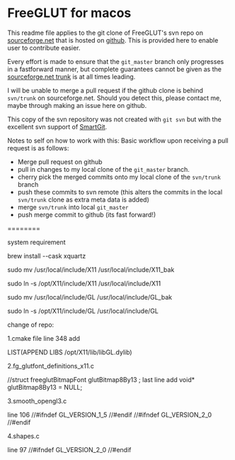 FreeGLUT for macos
========

This readme file applies to the git clone of FreeGLUT's svn repo on [sourceforge.net](http://freeglut.sourceforge.net/) that is hosted on [github](https://github.com/dcnieho/FreeGLUT). This is provided here to enable user to contribute easier.

Every effort is made to ensure that the ``git_master`` branch only progresses in a fastforward manner, but complete guarantees cannot be given as the [sourceforge.net trunk](https://sourceforge.net/p/freeglut/code/HEAD/tree/) is at all times leading.

I will be unable to merge a pull request if the github clone is behind ``svn/trunk`` on sourceforge.net. Should you detect this, please contact me, maybe through making an issue here on github.

This copy of the svn repository was not created with ``git svn`` but with the excellent svn support of [SmartGit](http://www.syntevo.com/).


Notes to self on how to work with this:
 Basic workflow upon receiving a pull request is as follows:
- Merge pull request on github
- pull in changes to my local clone of the ``git_master`` branch.
- cherry pick the merged commits onto my local clone of the ``svn/trunk`` branch
- push these commits to svn remote (this alters the commits in the local 
  ``svn/trunk`` clone as extra meta data is added)
- merge ``svn/trunk`` into local ``git_master``
- push merge commit to github (its fast forward!)

========

system requirement

brew install --cask xquartz

sudo mv /usr/local/include/X11 /usr/local/include/X11_bak

sudo ln -s /opt/X11/include/X11 /usr/local/include/X11
        

sudo mv /usr/local/include/GL /usr/local/include/GL_bak

sudo ln -s /opt/X11/include/GL /usr/local/include/GL

change of repo:

1.cmake file line 348 add

LIST(APPEND LIBS /opt/X11/lib/libGL.dylib)

2.fg_glutfont_definitions_x11.c

//struct freeglutBitmapFont glutBitmap8By13 ;
last line add
void* glutBitmap8By13 = NULL;

3.smooth_opengl3.c

line 106
//#ifndef GL_VERSION_1_5
//#endif
//#ifndef GL_VERSION_2_0
//#endif

4.shapes.c

line 97
//#ifndef GL_VERSION_2_0
//#endif



